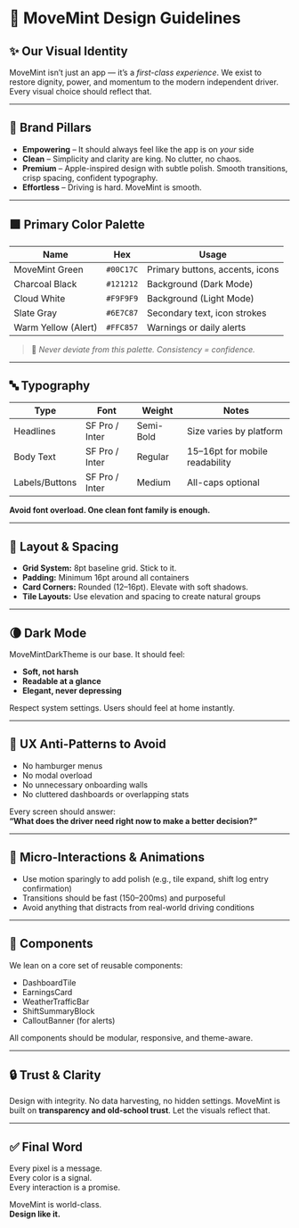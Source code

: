 # 🎨 MoveMint Design Guidelines

## ✨ Our Visual Identity

MoveMint isn’t just an app — it’s a *first-class experience*. We exist to restore dignity, power, and momentum to the modern independent driver. Every visual choice should reflect that.

---

## 🌱 Brand Pillars

- **Empowering** – It should always feel like the app is on *your* side
- **Clean** – Simplicity and clarity are king. No clutter, no chaos.
- **Premium** – Apple-inspired design with subtle polish. Smooth transitions, crisp spacing, confident typography.
- **Effortless** – Driving is hard. MoveMint is smooth.

---

## 🟩 Primary Color Palette

| Name              | Hex       | Usage                            |
|-------------------|-----------|----------------------------------|
| MoveMint Green    | `#00C17C` | Primary buttons, accents, icons |
| Charcoal Black    | `#121212` | Background (Dark Mode)          |
| Cloud White       | `#F9F9F9` | Background (Light Mode)         |
| Slate Gray        | `#6E7C87` | Secondary text, icon strokes    |
| Warm Yellow (Alert)| `#FFC857` | Warnings or daily alerts        |

> 🎯 *Never deviate from this palette. Consistency = confidence.*

---

## 🔤 Typography

| Type             | Font               | Weight       | Notes                          |
|------------------|--------------------|--------------|--------------------------------|
| Headlines        | SF Pro / Inter     | Semi-Bold    | Size varies by platform        |
| Body Text        | SF Pro / Inter     | Regular      | 15–16pt for mobile readability |
| Labels/Buttons   | SF Pro / Inter     | Medium       | All-caps optional              |

**Avoid font overload. One clean font family is enough.**

---

## 🧱 Layout & Spacing

- **Grid System:** 8pt baseline grid. Stick to it.
- **Padding:** Minimum 16pt around all containers
- **Card Corners:** Rounded (12–16pt). Elevate with soft shadows.
- **Tile Layouts:** Use elevation and spacing to create natural groups

---

## 🌘 Dark Mode

MoveMintDarkTheme is our base. It should feel:

- **Soft, not harsh**
- **Readable at a glance**
- **Elegant, never depressing**

Respect system settings. Users should feel at home instantly.

---

## 🚫 UX Anti-Patterns to Avoid

- No hamburger menus
- No modal overload
- No unnecessary onboarding walls
- No cluttered dashboards or overlapping stats

Every screen should answer:  
**“What does the driver need right now to make a better decision?”**

---

## 🧠 Micro-Interactions & Animations

- Use motion sparingly to add polish (e.g., tile expand, shift log entry confirmation)
- Transitions should be fast (150–200ms) and purposeful
- Avoid anything that distracts from real-world driving conditions

---

## 🧩 Components

We lean on a core set of reusable components:

- DashboardTile  
- EarningsCard  
- WeatherTrafficBar  
- ShiftSummaryBlock  
- CalloutBanner (for alerts)

All components should be modular, responsive, and theme-aware.

---

## 🔒 Trust & Clarity

Design with integrity. No data harvesting, no hidden settings. MoveMint is built on **transparency and old-school trust**. Let the visuals reflect that.

---

## ✅ Final Word

Every pixel is a message.  
Every color is a signal.  
Every interaction is a promise.

MoveMint is world-class.  
**Design like it.**
